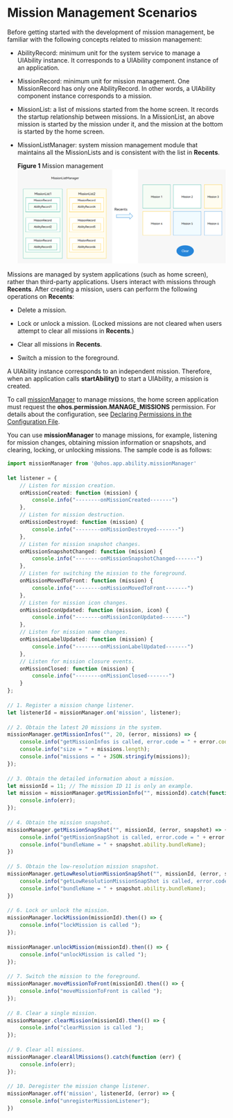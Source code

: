 # Mission Management Scenarios


Before getting started with the development of mission management, be familiar with the following concepts related to mission management:


- AbilityRecord: minimum unit for the system service to manage a UIAbility instance. It corresponds to a UIAbility component instance of an application.

- MissionRecord: minimum unit for mission management. One MissionRecord has only one AbilityRecord. In other words, a UIAbility component instance corresponds to a mission.

- MissionList: a list of missions started from the home screen. It records the startup relationship between missions. In a MissionList, an above mission is started by the mission under it, and the mission at the bottom is started by the home screen.

- MissionListManager: system mission management module that maintains all the MissionLists and is consistent with the list in **Recents**.
  
  **Figure 1** Mission management 
  ![mission-list-manager](figures/mission-list-manager.png)


Missions are managed by system applications (such as home screen), rather than third-party applications. Users interact with missions through **Recents**. After creating a mission, users can perform the following operations on **Recents**:


- Delete a mission.

- Lock or unlock a mission. (Locked missions are not cleared when users attempt to clear all missions in **Recents**.)

- Clear all missions in **Recents**.

- Switch a mission to the foreground.


A UIAbility instance corresponds to an independent mission. Therefore, when an application calls **startAbility()** to start a UIAbility, a mission is created.


To call [missionManager](../reference/apis/js-apis-application-missionManager.md) to manage missions, the home screen application must request the **ohos.permission.MANAGE_MISSIONS** permission. For details about the configuration, see [Declaring Permissions in the Configuration File](../security/accesstoken-guidelines.md#declaring-permissions-in-the-configuration-file).


You can use **missionManager** to manage missions, for example, listening for mission changes, obtaining mission information or snapshots, and clearing, locking, or unlocking missions. The sample code is as follows:

```ts
import missionManager from '@ohos.app.ability.missionManager'

let listener = {
    // Listen for mission creation.
    onMissionCreated: function (mission) {
        console.info("--------onMissionCreated-------")
    },
    // Listen for mission destruction.
    onMissionDestroyed: function (mission) {
        console.info("--------onMissionDestroyed-------")
    },
    // Listen for mission snapshot changes.
    onMissionSnapshotChanged: function (mission) {
        console.info("--------onMissionSnapshotChanged-------")
    },
    // Listen for switching the mission to the foreground.
    onMissionMovedToFront: function (mission) {
        console.info("--------onMissionMovedToFront-------")
    },
    // Listen for mission icon changes.
    onMissionIconUpdated: function (mission, icon) {
        console.info("--------onMissionIconUpdated-------")
    },
    // Listen for mission name changes.
    onMissionLabelUpdated: function (mission) {
        console.info("--------onMissionLabelUpdated-------")
    },
    // Listen for mission closure events.
    onMissionClosed: function (mission) {
        console.info("--------onMissionClosed-------")
    }
};

// 1. Register a mission change listener.
let listenerId = missionManager.on('mission', listener);

// 2. Obtain the latest 20 missions in the system.
missionManager.getMissionInfos("", 20, (error, missions) => {
    console.info("getMissionInfos is called, error.code = " + error.code);
    console.info("size = " + missions.length);
    console.info("missions = " + JSON.stringify(missions));
});

// 3. Obtain the detailed information about a mission.
let missionId = 11; // The mission ID 11 is only an example.
let mission = missionManager.getMissionInfo("", missionId).catch(function (err) {
    console.info(err);
});

// 4. Obtain the mission snapshot.
missionManager.getMissionSnapShot("", missionId, (error, snapshot) => {
    console.info("getMissionSnapShot is called, error.code = " + error.code);
    console.info("bundleName = " + snapshot.ability.bundleName);
})

// 5. Obtain the low-resolution mission snapshot.
missionManager.getLowResolutionMissionSnapShot("", missionId, (error, snapshot) => {
    console.info("getLowResolutionMissionSnapShot is called, error.code = " + error.code);
    console.info("bundleName = " + snapshot.ability.bundleName);
})

// 6. Lock or unlock the mission.
missionManager.lockMission(missionId).then(() => {
    console.info("lockMission is called ");
});

missionManager.unlockMission(missionId).then(() => {
    console.info("unlockMission is called ");
});

// 7. Switch the mission to the foreground.
missionManager.moveMissionToFront(missionId).then(() => {
    console.info("moveMissionToFront is called ");
});

// 8. Clear a single mission.
missionManager.clearMission(missionId).then(() => {
    console.info("clearMission is called ");
});

// 9. Clear all missions.
missionManager.clearAllMissions().catch(function (err) {
    console.info(err);
});

// 10. Deregister the mission change listener.
missionManager.off('mission', listenerId, (error) => {
    console.info("unregisterMissionListener");
})
```

